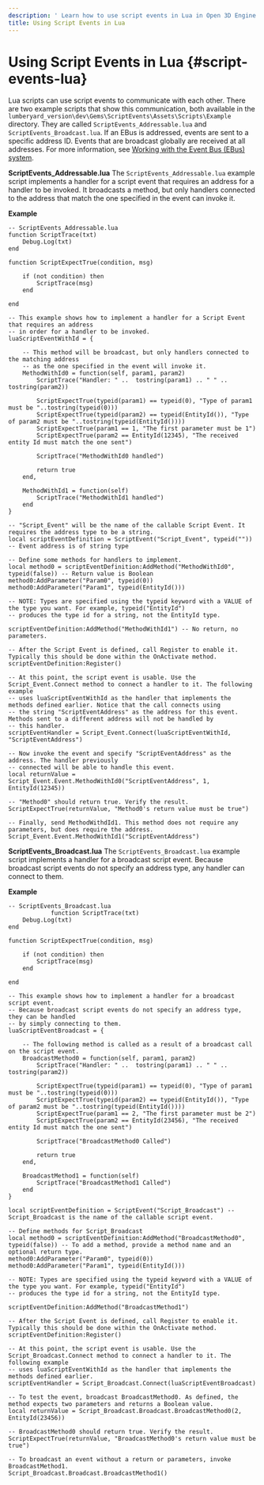 ```yaml
---
description: ' Learn how to use script events in Lua in Open 3D Engine. '
title: Using Script Events in Lua
---
```

# Using Script Events in Lua {#script-events-lua}

Lua scripts can use script events to communicate with each other\. There are two example scripts that show this communication, both available in the `lumberyard_version\dev\Gems\ScriptEvents\Assets\Scripts\Example` directory\. They are called `ScriptEvents_Addressable.lua` and `ScriptEvents_Broadcast.lua`\. If an EBus is addressed, events are sent to a specific address ID\. Events that are broadcast globally are received at all addresses\. For more information, see [Working with the Event Bus \(EBus\) system](/docs/user-guide/features/engine/ebus/_index.md)\.

**ScriptEvents\_Addressable\.lua**
The `ScriptEvents_Addressable.lua` example script implements a handler for a script event that requires an address for a handler to be invoked\. It broadcasts a method, but only handlers connected to the address that match the one specified in the event can invoke it\.

**Example**

```
-- ScriptEvents_Addressable.lua
function ScriptTrace(txt)
    Debug.Log(txt)
end

function ScriptExpectTrue(condition, msg)

    if (not condition) then
        ScriptTrace(msg)
    end

end

-- This example shows how to implement a handler for a Script Event that requires an address
-- in order for a handler to be invoked.
luaScriptEventWithId = {

    -- This method will be broadcast, but only handlers connected to the matching address
    -- as the one specified in the event will invoke it.
    MethodWithId0 = function(self, param1, param2)
        ScriptTrace("Handler: " ..  tostring(param1) .. " " .. tostring(param2))

        ScriptExpectTrue(typeid(param1) == typeid(0), "Type of param1 must be "..tostring(typeid(0)))
        ScriptExpectTrue(typeid(param2) == typeid(EntityId()), "Type of param2 must be "..tostring(typeid(EntityId())))
        ScriptExpectTrue(param1 == 1, "The first parameter must be 1")
        ScriptExpectTrue(param2 == EntityId(12345), "The received entity Id must match the one sent")

        ScriptTrace("MethodWithId0 handled")

        return true
    end,

    MethodWithId1 = function(self)
        ScriptTrace("MethodWithId1 handled")
    end
}

-- "Script_Event" will be the name of the callable Script Event. It requires the address type to be a string.
local scriptEventDefinition = ScriptEvent("Script_Event", typeid("")) -- Event address is of string type

-- Define some methods for handlers to implement.
local method0 = scriptEventDefinition:AddMethod("MethodWithId0", typeid(false)) -- Return value is Boolean
method0:AddParameter("Param0", typeid(0))
method0:AddParameter("Param1", typeid(EntityId()))

-- NOTE: Types are specified using the typeid keyword with a VALUE of the type you want. For example, typeid("EntityId")
-- produces the type id for a string, not the EntityId type.

scriptEventDefinition:AddMethod("MethodWithId1") -- No return, no parameters.

-- After the Script Event is defined, call Register to enable it. Typically this should be done within the OnActivate method.
scriptEventDefinition:Register()

-- At this point, the script event is usable. Use the Script_Event.Connect method to connect a handler to it. The following example
-- uses luaScriptEventWithId as the handler that implements the methods defined earlier. Notice that the call connects using
-- the string "ScriptEventAddress" as the address for this event. Methods sent to a different address will not be handled by
-- this handler.
scriptEventHandler = Script_Event.Connect(luaScriptEventWithId, "ScriptEventAddress")

-- Now invoke the event and specify "ScriptEventAddress" as the address. The handler previously
-- connected will be able to handle this event.
local returnValue = Script_Event.Event.MethodWithId0("ScriptEventAddress", 1, EntityId(12345))

-- "Method0" should return true. Verify the result.
ScriptExpectTrue(returnValue, "Method0's return value must be true")

-- Finally, send MethodWithdId1. This method does not require any parameters, but does require the address.
Script_Event.Event.MethodWithId1("ScriptEventAddress")
```

**ScriptEvents\_Broadcast\.lua**
The `ScriptEvents_Broadcast.lua` example script implements a handler for a broadcast script event\. Because broadcast script events do not specify an address type, any handler can connect to them\.

**Example**

```
-- ScriptEvents_Broadcast.lua
            function ScriptTrace(txt)
    Debug.Log(txt)
end

function ScriptExpectTrue(condition, msg)

    if (not condition) then
        ScriptTrace(msg)
    end

end

-- This example shows how to implement a handler for a broadcast script event.
-- Because broadcast script events do not specify an address type, they can be handled
-- by simply connecting to them.
luaScriptEventBroadcast = {

    -- The following method is called as a result of a broadcast call on the script event.
    BroadcastMethod0 = function(self, param1, param2)
        ScriptTrace("Handler: " ..  tostring(param1) .. " " .. tostring(param2))

        ScriptExpectTrue(typeid(param1) == typeid(0), "Type of param1 must be "..tostring(typeid(0)))
        ScriptExpectTrue(typeid(param2) == typeid(EntityId()), "Type of param2 must be "..tostring(typeid(EntityId())))
        ScriptExpectTrue(param1 == 2, "The first parameter must be 2")
        ScriptExpectTrue(param2 == EntityId(23456), "The received entity Id must match the one sent")

        ScriptTrace("BroadcastMethod0 Called")

        return true
    end,

    BroadcastMethod1 = function(self)
        ScriptTrace("BroadcastMethod1 Called")
    end
}

local scriptEventDefinition = ScriptEvent("Script_Broadcast") -- Script_Broadcast is the name of the callable script event.

-- Define methods for Script_Broadcast
local method0 = scriptEventDefinition:AddMethod("BroadcastMethod0", typeid(false)) -- To add a method, provide a method name and an optional return type.
method0:AddParameter("Param0", typeid(0))
method0:AddParameter("Param1", typeid(EntityId()))

-- NOTE: Types are specified using the typeid keyword with a VALUE of the type you want. For example, typeid("EntityId")
-- produces the type id for a string, not the EntityId type.

scriptEventDefinition:AddMethod("BroadcastMethod1")

-- After the Script Event is defined, call Register to enable it. Typically this should be done within the OnActivate method.
scriptEventDefinition:Register()

-- At this point, the script event is usable. Use the Script_Broadcast.Connect method to connect a handler to it. The following example
-- uses luaScriptEventWithId as the handler that implements the methods defined earlier.
scriptEventHandler = Script_Broadcast.Connect(luaScriptEventBroadcast)

-- To test the event, broadcast BroadcastMethod0. As defined, the method expects two parameters and returns a Boolean value.
local returnValue = Script_Broadcast.Broadcast.BroadcastMethod0(2, EntityId(23456))

-- BroadcastMethod0 should return true. Verify the result.
ScriptExpectTrue(returnValue, "BroadcastMethod0's return value must be true")

-- To broadcast an event without a return or parameters, invoke BroadcastMethod1.
Script_Broadcast.Broadcast.BroadcastMethod1()
```
